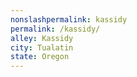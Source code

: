 ```yaml
---
﻿nonslashpermalink: kassidy
permalink: /kassidy/
alley: Kassidy
city: Tualatin
state: Oregon
---
```

